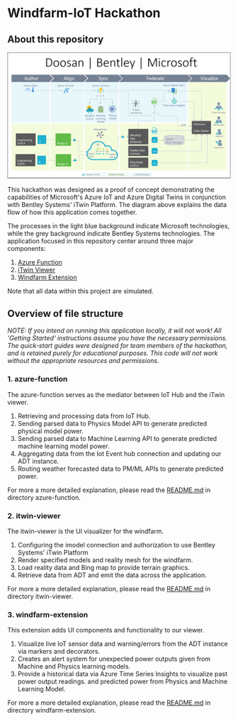 # Windfarm-IoT Hackathon

## About this repository

![Dataflow Diagram](./images/DataflowDiagram.png)

This hackathon was designed as a proof of concept demonstrating the capabilities of Microsoft's Azure IoT and Azure Digital Twins in conjunction with Bentley Systems' iTwin Platform. The diagram above explains the data flow of how this application comes together.

The processes in the light blue background indicate Microsoft technologies, while the grey background indicate Bentley Systems technologies. The application focused in this repository center around three major components:

1) [Azure Function](#1-azure-function)
2) [iTwin Viewer](#2-itwin-viewer)
3) [Windfarm Extension](#3-windfarm-extension)

Note that all data within this project are simulated.

## Overview of file structure

*NOTE: If you intend on running this application locally, it will not work! All 'Getting Started' instructions assume you have the necessary permissions. The quick-start guides were designed for team members of the hackathon, and is retained purely for educational purposes. This code will not work without the appropriate resources and permissions.*

### **1. azure-function**

The azure-function serves as the mediator between IoT Hub and the iTwin viewer.

1. Retrieving and processing data from IoT Hub.
2. Sending parsed data to Physics Model API to generate predicted physical model power.
3. Sending parsed data to Machine Learning API to generate predicted machine learning model power.
4. Aggregating data from the Iot Event hub connection and updating our ADT instance.
5. Routing weather forecasted data to PM/ML APIs to generate predicted power.

For more a more detailed explanation, please read the [README.md](./azure-function/README.md) in directory azure-function.

### **2. itwin-viewer**

The itwin-viewer is the UI visualizer for the windfarm.

1. Configuring the imodel connection and authorization to use Bentley Systems' iTwin Platform
2. Render specified models and reality mesh for the windfarm.
3. Load reality data and Bing map to provide terrain graphics.
4. Retrieve data from ADT and emit the data across the application.

For more a more detailed explanation, please read the [README.md](./itwin-viewer/README.md) in directory itwin-viewer.

### **3. windfarm-extension**

This extension adds UI components and functionality to our viewer.

1. Visualize live IoT sensor data and warning/errors from the ADT instance via markers and decorators.
2. Creates an alert system for unexpected power outputs given from Machine and Physics learning models.
3. Provide a historical data via Azure Time Series Insights to visualize past power output readings.
 and predicted power from Physics and Machine Learning Model.

For more a more detailed explanation, please read the [README.md](./windfarm-extension/README.md) in directory windfarm-extension.

